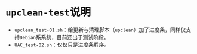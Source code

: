 # `upclean-test`说明

- `upclean_test-01.sh`：给更新与清理脚本（`upclean`）加了进度条，同样仅支持`Debian`系系统，目前还出于测试阶段。
- `UAC_test-02.sh`：仅仅只是进度条程序。